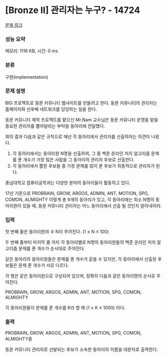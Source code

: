 # [Bronze II] 관리자는 누구? - 14724 

[문제 링크](https://www.acmicpc.net/problem/14724) 

### 성능 요약

메모리: 1116 KB, 시간: 0 ms

### 분류

구현(implementation)

### 문제 설명

<p>BIG 프로젝트로 동문 커뮤니티 웹사이트를 만들려고 한다. 동문 커뮤니티의 관리자는 홈페이지와 선후배 네트워크를 담당하는 일을 한다.</p>

<p>동문 커뮤니티 제작 프로젝트를 맡으신 Mr.Nam 교수님은 동문 커뮤니티 운영을 맡을 중요한 관리자를 뽑아달라는 부탁을 동아리에 전달했다. </p>

<p>회의 결과 다음과 같은 규칙으로 매년 각 동아리에서 관리자를 선출하자는 의견이 나왔다.</p>

<ol>
	<li>각 동아리에서는 동아리원 N명을 선출하여, 그 중 백준 온라인 저지 알고리즘 문제를 푼 개수가 가장 많은 사람을 그 동아리의 관리자 후보로 선출한다.</li>
	<li>각 동아리에서 뽑힌 후보들 중 가장 문제를 많이 푼 후보가 최종적으로 관리자가 된다. </li>
</ol>

<p>충남대학교 컴퓨터공학과는 다양한 분야의 동아리들이 활동하고 있다.</p>

<p>17년 기준으로 PROBRAIN, GROW, ARGOS, ADMIN, ANT, MOTION, SPG, COMON, ALMIGHTY 이렇게 총 9개의 동아리가 있고, 각 동아리에는 최소 N명의 동아리원이 있을 때, 동문 커뮤니티 관리자는 어느 동아리에서 선출 될 것인지 알아내어라.</p>

### 입력 

 <p>첫 번째 줄은 동아리원의 수 N이 주어진다. (1 ≤ N ≤ 100)</p>

<p>두 번째 줄부터 마지막 줄 까지 각 동아리별로 N명의 동아리원들의 백준 온라인 저지 알고리즘 문제를 푼 개수가 순서대로 주어진다.</p>

<p>같은 동아리의 동아리원들은 문제를 푼 개수가 같을 수 있지만, 각 동아리에서 선출된 후보들은 문제 푼 개수가 서로 다르다. </p>

<p>각 행은 같은 동아리원으로 구성되어 있으며, 정확히 다음과 같은 동아리명의 순서로 주어진다.</p>

<p>PROBRAIN, GROW, ARGOS, ADMIN, ANT, MOTION, SPG, COMON, ALMIGHTY</p>

<p>각 동아리원들이 문제를 푼 개수를 K라 할 때 (1 ≤ K ≤ 1000) 이다.</p>

### 출력 

 <p>PROBRAIN, GROW, ARGOS, ADMIN, ANT, MOTION, SPG, COMON, ALMIGHTY중</p>

<p>동문 커뮤니티 관리자로 선발되는 후보가 소속한 동아리의 이름을 대문자로 출력한다.</p>

